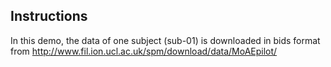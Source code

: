 ## Instructions

In this demo, the data of one subject (sub-01) is downloaded in bids format from http://www.fil.ion.ucl.ac.uk/spm/download/data/MoAEpilot/
